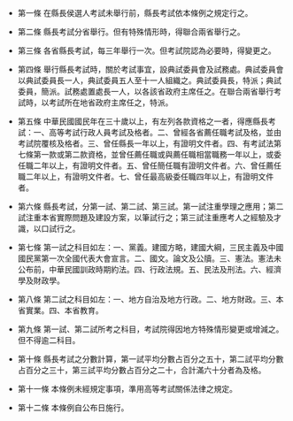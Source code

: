 * 第一條 在縣長侯選人考試未舉行前，縣長考試依本條例之規定行之。

* 第二條 縣長考試分省舉行。但有特殊情形時，得聯合兩省舉行之。

* 第三條 各省縣長考試，每三年舉行一次。但考試院認為必要時，得變更之。

* 第四條 舉行縣長考試時，關於考試事宜，設典試委員會及試務處。典試委員會以典試委員長一人，典試委員五人至十一人組織之。典試委員長，特派；典試委員，簡派。試務處置處長一人，以各該省政府主席任之。在聯合兩省舉行考試時，以考試所在地省政府主席任之，特派。

* 第五條 中華民國國民年在三十歲以上，有左列各款資格之一者，得應縣長考試：一、高等考試行政人員考試及格者。二、曾經各省薦任職考試及格，並由考試院覆核及格者。三、曾任縣長一年以上，有證明文件者。四、有考試法第七條第一款或第二款資格，並曾任薦任職或與薦任職相當職務一年以上，或委任職二年以上，有證明文件者。五、曾任簡任職有證明文件者。六、曾任薦任職二年以上，有證明文件者。七、曾任最高級委任職四年以上，有證明文件者。

* 第六條 縣長考試，分第一試、第二試、第三試。第一試注重學理之應用；第二試注重本省實際問題及建設方案，以筆試行之；第三試注重應考人之經驗及才識，以口試行之。

* 第七條 第一試之科目如左：一、黨義。建國方略，建國大綱，三民主義及中國國民黨第一次全國代表大會宣言。二、國文。論文及公牘。三、憲法。憲法未公布前，中華民國訓政時期約法。四、行政法規。五、民法及刑法。六、經濟學及財政學。

* 第八條 第二試之科目如左：一、地方自治及地方行政。二、地方財政。三、本省實業。四、本省教育。

* 第九條 第一試、第二試所考之科目，考試院得因地方特殊情形變更或增減之。但不得逾二科目。

* 第十條 縣長考試之分數計算，第一試平均分數占百分之五十，第二試平均分數占百分之三十，第三試平均分數占百分之二十，合計滿六十分者為及格。

* 第十一條 本條例未經規定事項，準用高等考試關係法律之規定。

* 第十二條 本條例自公布日施行。

